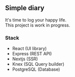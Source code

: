 ## Simple diary
It's time to log your happy life.  
This project is work in progress.

### Stack
* React (UI library)
* Express (REST API)
* Nextjs (SSR)
* Knex (SQL Query builder)
* PostgreSQL (Database)
